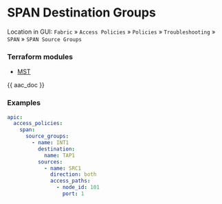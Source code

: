# SPAN Destination Groups

Location in GUI:
`Fabric` » `Access Policies` » `Policies` » `Troubleshooting` » `SPAN` » `SPAN Source Groups`

### Terraform modules

* [MST](https://registry.terraform.io/modules/netascode/mst/aci/latest)

{{ aac_doc }}
### Examples

```yaml
apic:
  access_policies:
    span:
      source_groups:
        - name: INT1
          destination:
            name: TAP1
          sources:
            - name: SRC1
              direction: both
              access_paths:
                - node_id: 101
                  port: 1
```
